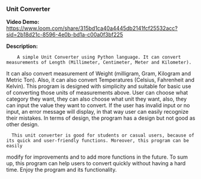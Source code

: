 ### Unit Converter

**Video Demo:** https://www.loom.com/share/315bd1ca40a4445db2141fcf25532acc?sid=2b18d21c-8596-4e0b-bd1a-c00a0f3bf225

**Description:** 

	    A simple Unit Converter using Python language. It can convert measurements of Length (Millimeter, Centimeter, Meter and Kilometer).
 It can also convert measurement of Weight (milligram, Gram, Kilogram and Metric Ton). Also, it can also convert Temperatures (Celsius, 
 Fahrenheit and Kelvin). This program is designed with simplicity and suitable for basic use of converting those units of measurements 
 above. User can choose what category they want, they can also choose what unit they want, also, they can input the value they want to convert. 
 If the user has invalid input or no input, an error message will display, in that way user can easily recognize their mistakes. 
 In terms of design, the program has a design  but not good as other design.
 
	  This unit converter is good for students or casual users, because of its quick and user-friendly functions. Moreover, this program can be easily
 modify for improvements and to add more functions in the future. To sum up, this program can help users to convert quickly without having a hard time.
 Enjoy the program and its functionality.
